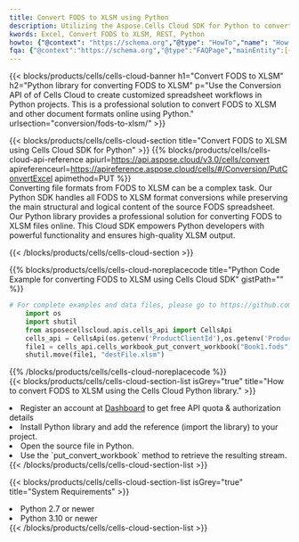 ```yaml
---
title: Convert FODS to XLSM using Python 
description: Utilizing the Aspose.Cells Cloud SDK for Python to convert a FODS format file to a XLSM format file. 
kwords: Excel, Convert FODS to XLSM, REST, Python
howto: {"@context": "https://schema.org","@type": "HowTo","name": "How to convert FODS to XLSM using the Cells Cloud Python library.","description": "How to convert FODS to XLSM using the Cells Cloud Python library.","image": {"@type": "ImageObject"},"url": "/python/conversion/fods-to-xlsm/","step": [{ "@type": "HowToStep","name": "How to convert FODS to XLSM using the Cells Cloud Python library. step 1", "image": {"@type": "ImageObject",},"url": "/python/conversion/fods-to-xlsm/","text": "Register an account at <a href='https://dashboard.aspose.cloud/'>Dashboard</a> to get free API quota & authorization details",},{ "@type": "HowToStep","name": "How to convert FODS to XLSM using the Cells Cloud Python library. step 1", "image": {"@type": "ImageObject",},"url": "/python/conversion/fods-to-xlsm/","text": "Install Python library and add the reference (import the library) to your project.",},{ "@type": "HowToStep","name": "How to convert FODS to XLSM using the Cells Cloud Python library. step 1", "image": {"@type": "ImageObject",},"url": "/python/conversion/fods-to-xlsm/","text": "Open the source file in Python.",},{ "@type": "HowToStep","name": "How to convert FODS to XLSM using the Cells Cloud Python library. step 1", "image": {"@type": "ImageObject",},"url": "/python/conversion/fods-to-xlsm/","text": "Use the `put_convert_workbook` method to retrieve the resulting stream.",}, ],"supply": {"@type": "HowToSupply","name": "document"},"tool": [{"@type": "HowToTool","name": "PyCharm, Visual Studio Code, Sublime, Eclipse"},{"@type": "HowToTool","name": "Aspose Cells"}],"totalTime": "PT6M"}
fqa: {"@context":"https://schema.org","@type":"FAQPage","mainEntity":[{"@type":"Question","name":"Why convert file formats in C# using REST API?","acceptedAnswer":{"@type":"Answer","text":"Documents are encoded in many ways, and some files may be incompatible with the software you use. To open and read such files, just convert them to appropriate file formats.<br/><ol><li>Install .NET SDK and add the reference (import the library) to your project.</li><li>Open the source file in C# using REST API.</li><li>Call the PutConvertWorkbookRequest() method, passing an output filename with required extension.</li><li>Get the result of conversion as a separate file.</li></ol>"}},{"@type":"Question","name":"What file formats can I convert with your C# library?","acceptedAnswer":{"@type":"Answer","text":"We support a variety of file formats for conversion using .NET library, including XLSX, Excel, xls , PDF, CSV, HTML, Markdown, XML, PNG, JPG, TIFF, Json, TXT and many more."}},{"@type":"Question","name":"What is the maximum allowed file size for conversion using this .NET library?","acceptedAnswer":{"@type":"Answer","text":"There are no file size limits for format conversions using .NET library."}}]}
---
```



{{< blocks/products/cells/cells-cloud-banner h1="Convert FODS to XLSM" h2="Python library for converting FODS to XLSM" p="Use the Conversion API of of Cells Cloud to create customized spreadsheet workflows in Python projects. This is a professional solution to convert FODS to XLSM and other document formats online using Python." urlsection="conversion/fods-to-xlsm/" >}}

{{< blocks/products/cells/cells-cloud-section  title="Convert FODS to XLSM using Cells Cloud SDK for Python" >}}
{{% blocks/products/cells/cells-cloud-api-reference  apiurl=https://api.aspose.cloud/v3.0/cells/convert  apireferenceurl=https://apireference.aspose.cloud/cells/#/Conversion/PutConvertExcel  apimethod=PUT %}}
<br/>
Converting file formats from FODS to XLSM can be a complex task. Our Python SDK handles all FODS to XLSM format conversions while preserving the main structural and logical content of the source FODS spreadsheet. Our Python library provides a professional solution for converting FODS to XLSM files online. This Cloud SDK empowers Python developers with powerful functionality and ensures high-quality XLSM output.

{{< /blocks/products/cells/cells-cloud-section >}}

{{% blocks/products/cells/cells-cloud-noreplacecode title="Python Code Example for converting FODS to XLSM using Cells Cloud SDK" gistPath="" %}}
 
```python
# For complete examples and data files, please go to https://github.com/aspose-cells-cloud/aspose-cells-cloud-python/
    import os
    import shutil
    from asposecellscloud.apis.cells_api import CellsApi
    cells_api = CellsApi(os.getenv('ProductClientId'),os.getenv('ProductClientSecret'))
    file1 = cells_api.cells_workbook_put_convert_workbook("Book1.fods",format="xlsm")
    shutil.move(file1, "destFile.xlsm")     
```
 
{{% /blocks/products/cells/cells-cloud-noreplacecode  %}}
<br/>
{{< blocks/products/cells/cells-cloud-section-list isGrey="true"  title="How to convert FODS to XLSM using the Cells Cloud Python library." >}}
<li>Register an account at <a href="https://dashboard.aspose.cloud/">Dashboard</a> to get free API quota & authorization details</li>
<li>Install Python library and add the reference (import the library) to your project.</li>
<li>Open the source file in Python.</li>
<li>Use the `put_convert_workbook` method to retrieve the resulting stream.</li>
{{< /blocks/products/cells/cells-cloud-section-list >}}

{{< blocks/products/cells/cells-cloud-section-list isGrey="true"  title="System Requirements" >}}
<li>Python 2.7 or newer</li>
<li>Python 3.10 or newer</li>
{{< /blocks/products/cells/cells-cloud-section-list >}}
